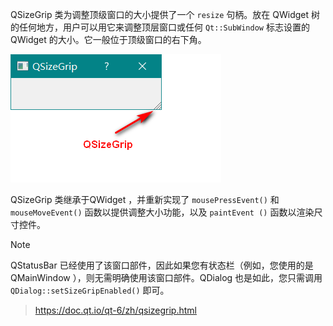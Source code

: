 QSizeGrip 类为调整顶级窗口的大小提供了一个 `resize` 句柄。放在 QWidget 树的任何地方，用户可以用它来调整顶层窗口或任何 ` Qt::SubWindow ` 标志设置的 QWidget 的大小。它一般位于顶级窗口的右下角。

![](Qt.assets/Pasted%20image%2020250209230128.png)

QSizeGrip 类继承于QWidget ，并重新实现了 `mousePressEvent()` 和 `mouseMoveEvent()` 函数以提供调整大小功能，以及 ` paintEvent () ` 函数以渲染尺寸控件。

> [!note]
> QStatusBar 已经使用了该窗口部件，因此如果您有状态栏（例如，您使用的是QMainWindow ），则无需明确使用该窗口部件。QDialog 也是如此，您只需调用 `QDialog::setSizeGripEnabled()` 即可。



> https://doc.qt.io/qt-6/zh/qsizegrip.html